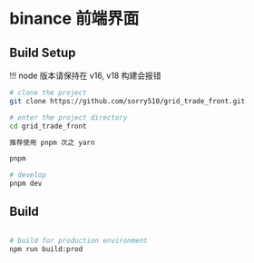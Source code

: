 # binance 前端界面


## Build Setup

!!! node 版本请保持在 v16, v18 构建会报错

```bash
# clone the project
git clone https://github.com/sorry510/grid_trade_front.git

# enter the project directory
cd grid_trade_front

推荐使用 pnpm 次之 yarn

pnpm

# develop
pnpm dev
```

## Build

```bash

# build for production environment
npm run build:prod
```